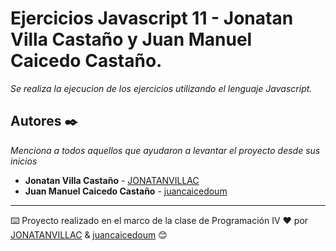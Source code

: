 # Ejercicios Javascript 11 - Jonatan Villa Castaño y Juan Manuel Caicedo Castaño.

*Se realiza la ejecucion de los ejercicios utilizando el lenguaje Javascript.*

## Autores ✒️

_Menciona a todos aquellos que ayudaron a levantar el proyecto desde sus inicios_

* **Jonatan Villa Castaño** - [JONATANVILLAC](https://github.com/JONATANVILLAC)
* **Juan Manuel Caicedo Castaño** - [juancaicedoum](https://github.com/juancaicedoum)
---
⌨️ Proyecto realizado en el marco de la clase de Programación IV ❤️ por [JONATANVILLAC](https://github.com/JONATANVILLAC) & [juancaicedoum](https://github.com/juancaicedoum) 😊
